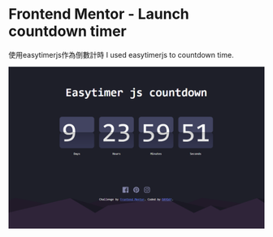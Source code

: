 # Frontend Mentor - Launch countdown timer

使用easytimerjs作為倒數計時
I used easytimerjs to countdown time.

<img src="images/preview.png"/>
